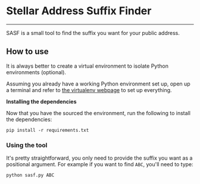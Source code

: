 # Stellar Address Suffix Finder
----

SASF is a small tool to find the suffix you want for your public address.

## How to use

It is always better to create a virtual environment to isolate Python environments (optional).

Assuming you already have a working Python environment set up, open up a terminal and refer to [the virtualenv webpage][virtualenv rtd] to set up everything.

**Installing the dependencies**

Now that you have the sourced the environment, run the following to install the dependencies:

```
pip install -r requirements.txt
```

### Using the tool

It's pretty straightforward, you only need to provide the suffix you want as a positional argument. For example if you want to find `ABC`, you'll need to type:

```
python sasf.py ABC
```

[virtualenv rtd]: <https://virtualenv.pypa.io/en/stable/>